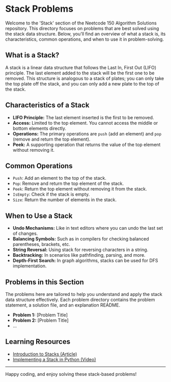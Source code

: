 # Stack Problems

Welcome to the 'Stack' section of the Neetcode 150 Algorithm Solutions repository. This directory focuses on problems that are best solved using the stack data structure. Below, you'll find an overview of what a stack is, its characteristics, common operations, and when to use it in problem-solving.

## What is a Stack?

A stack is a linear data structure that follows the Last In, First Out (LIFO) principle. The last element added to the stack will be the first one to be removed. This structure is analogous to a stack of plates; you can only take the top plate off the stack, and you can only add a new plate to the top of the stack.

## Characteristics of a Stack

- **LIFO Principle:** The last element inserted is the first to be removed.
- **Access:** Limited to the top element. You cannot access the middle or bottom elements directly.
- **Operations:** The primary operations are `push` (add an element) and `pop` (remove and return the top element).
- **Peek:** A supporting operation that returns the value of the top element without removing it.

## Common Operations

- `Push`: Add an element to the top of the stack.
- `Pop`: Remove and return the top element of the stack.
- `Peek`: Return the top element without removing it from the stack.
- `IsEmpty`: Check if the stack is empty.
- `Size`: Return the number of elements in the stack.

## When to Use a Stack

- **Undo Mechanisms:** Like in text editors where you can undo the last set of changes.
- **Balancing Symbols:** Such as in compilers for checking balanced parentheses, brackets, etc.
- **String Reversal:** Using stack for reversing characters in a string.
- **Backtracking:** In scenarios like pathfinding, parsing, and more.
- **Depth-First Search:** In graph algorithms, stacks can be used for DFS implementation.

## Problems in this Section

The problems here are tailored to help you understand and apply the stack data structure effectively. Each problem directory contains the problem statement, a solution file, and an explanation README.

- **Problem 1:** [Problem Title]
- **Problem 2:** [Problem Title]
- ...

## Learning Resources

- [Introduction to Stacks (Article)](https://example.com/intro-to-stacks)
- [Implementing a Stack in Python (Video)](https://example.com/stack-implementation)

---

Happy coding, and enjoy solving these stack-based problems!
